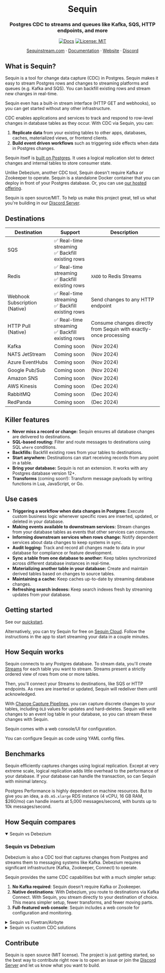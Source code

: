 <div align="center">

# Sequin

### Postgres CDC to streams and queues like Kafka, SQS, HTTP endpoints, and more

[![Docs](https://img.shields.io/badge/docs-sequinstream.com%2Fdocs-blue)](https://sequinstream.com/docs) [![License: MIT](https://img.shields.io/badge/License-MIT-purple.svg)](https://opensource.org/licenses/MIT)

<p align="center">
  <a href="https://console.sequinstream.com">Sequinstream.com</a>
  ·
  <a href="https://sequinstream.com/docs">Documentation</a>
  ·
  <a href="https://sequinstream.com">Website</a>
  ·
  <a href="https://discord.gg/BV8wFXvNtY">Discord</a>
</p>

</div>

## What is Sequin?

Sequin is a tool for change data capture (CDC) in Postgres. Sequin makes it easy to stream Postgres rows and changes to streaming platforms and queues (e.g. Kafka and SQS). You can backfill existing rows and stream new changes in real-time.

Sequin even has a built-in stream interface (HTTP GET and webhooks), so you can get started without any other infrastructure.

CDC enables applications and services to track and respond to row-level changes in database tables as they occur. With CDC via Sequin, you can:

1. **Replicate data** from your existing tables to other apps, databases, caches, materialized views, or frontend clients.
2. **Build event driven workflows** such as triggering side effects when data in Postgres changes.

Sequin itself is [built on Postgres](https://sequinstream.com/docs/how-sequin-works). It uses a logical replication slot to detect changes and internal tables to store consumer state.

Unlike Debezium, another CDC tool, Sequin doesn't require Kafka or Zookeeper to operate. Sequin is a standalone Docker container that you can deploy in front of your Postgres database. Or, you can use [our hosted offering](https://sequinstream.com).

Sequin is open source/MIT. To help us make this project great, tell us what you're building in our [Discord Server](https://discord.gg/BV8wFXvNtY).

## Destinations

| Destination | Support | Description |
|-------------|---------|-------------|
| SQS | ✅ Real-time streaming<br />✅ Backfill existing rows | |
| Redis | ✅ Real-time streaming<br />✅ Backfill existing rows | `XADD` to Redis Streams |
| Webhook Subscription (Native) | ✅ Real-time streaming<br />✅ Backfill existing rows | Send changes to any HTTP endpoint |
| HTTP Pull (Native) | ✅ Real-time streaming<br />✅ Backfill existing rows | Consume changes directly from Sequin with exactly-once processing |
| Kafka | Coming soon | (Nov 2024) |
| NATS JetStream | Coming soon | (Nov 2024) |
| Azure EventHubs | Coming soon | (Nov 2024) |
| Google Pub/Sub | Coming soon | (Nov 2024) |
| Amazon SNS | Coming soon | (Nov 2024) |
| AWS Kinesis | Coming soon | (Dec 2024) |
| RabbitMQ | Coming soon | (Dec 2024) |
| RedPanda | Coming soon | (Dec 2024) |

## Killer features

- **Never miss a record or change:** Sequin ensures all database changes are delivered to destinations.
- **SQL-based routing:** Filter and route messages to destinations using SQL `where` conditions.
- **Backfills:** Backfill existing rows from your tables to destinations.
- **Start anywhere:** Destinations can start receiving records from any point in a table.
- **Bring your database:** Sequin is not an extension. It works with any Postgres database version 12\+.
- **Transforms** \(coming soon\!\): Transform message payloads by writing functions in Lua, JavaScript, or Go.

## Use cases

- **Triggering a workflow when data changes in Postgres:** Execute custom business logic whenever specific rows are inserted, updated, or deleted in your database.
- **Making events available to downstream services:** Stream changes from your database tables as events that other services can consume.
- **Informing downstream services when rows change:** Notify dependent services about data changes to keep systems in sync.
- **Audit logging:** Track and record all changes made to data in your database for compliance or feature development.
- **Sync a table from one database to another:** Keep tables synchronized across different database instances in real-time.
- **Materializing another table in your database:** Create and maintain derived tables based on changes to source tables.
- **Maintaining a cache:** Keep caches up-to-date by streaming database changes.
- **Refreshing search indexes:** Keep search indexes fresh by streaming updates from your database.

## Getting started

See our [quickstart](https://sequinstream.com/docs/quickstart/setup).

Alternatively, you can try Sequin for free on [Sequin Cloud](https://console.sequinstream.com/register). Follow the instructions in the app to start streaming your data in a couple minutes.

## How Sequin works

Sequin connects to any Postgres database. To stream data, you'll create [Streams](https://sequinstream.com/docs/how-sequin-works#Streams) for each table you want to stream. Streams present a strictly ordered view of rows from one or more tables.

Then, you'll connect your Streams to destinations, like SQS or HTTP endpoints. As rows are inserted or updated, Sequin will redeliver them until acknowledged.

With [Change Capture Pipelines](https://sequinstream.com/docs/capture-changes/wal-pipelines), you can capture discrete changes to your tables, including `OLD` values for updates and hard-deletes. Sequin will write changes to an event log table in your database, so you can stream these changes with Sequin.

Sequin comes with a web console/UI for configuration.

You can configure Sequin as code using YAML config files.

## Benchmarks

Sequin efficiently captures changes using logical replication. Except at very extreme scale, logical replication adds little overhead to the performance of your database. If your database can handle the transaction, so can Sequin with minimal latency.

Postgres Performance is highly dependent on machine resources. But to give you an idea, a `db.m5.xlarge` RDS instance (4 vCPU, 16 GB RAM, $260/mo) can handle inserts at 5,000 messages/second, with bursts up to 10k messages/second.

## How Sequin compares

<details open>

<summary>Sequin vs Debezium</summary>

### Sequin vs Debezium

Debezium is also a CDC tool that captures changes from Postgres and streams them to messaging systems like Kafka. Debezium requires significant infrastructure (Kafka, Zookeeper, Connect) to operate.

Sequin provides the same CDC capabilities but with a much simpler setup:

1. **No Kafka required**: Sequin doesn't require Kafka or Zookeeper.
2. **Native destinations**: With Debezium, you route to destinations via Kafka Connect. With Sequin, you stream directly to your destination of choice. This means simpler setup, fewer transforms, and fewer moving parts.
3. **Full-featured web console**: Sequin includes a web console for configuration and monitoring.

</details>

<details>

<summary>Sequin vs Fivetran/Airbyte</summary>

### Sequin vs Fivetran/Airbyte

Fivetran and Airbyte are ETL tools designed primarily for data warehouse ingestion. They excel at moving data in batch intervals (minutes to hours) to analytical databases.

Sequin is purpose-built for real-time operational use cases. Key differences:

1. **Real-time streaming**: Versus batch intervals.
2. **Focus on operational destinations**: Queues, streams, webhooks, etc. vs data warehouses.
3. **Flexible backfills**: Deployed a bug and need to replay the last 2 hours of data? Sequin makes it easy.

</details>

<details>

<summary>Sequin vs custom CDC solutions</summary>

### Sequin vs custom CDC solutions

Many teams build custom CDC solutions using triggers, LISTEN/NOTIFY, or logical replication. While these can work, they often:

- Lack exactly-once processing guarantees
- Don't scale
- Don't handle backfills well
- Need ongoing maintenance
- Become a burden when the engineer who built it leaves the team

Sequin provides all this functionality out of the box:
- Exactly-once processing
- Seamless backfills
- Automatic retries and error handling
- Simple monitoring and observability
- Zero maintenance of CDC infrastructure

</details>

## Contribute

Sequin is open source (MIT license). The project is just getting started, so the best way to contribute right now is to open an issue or join the [Discord Server](https://discord.gg/BV8wFXvNtY) and let us know what you want to build.
